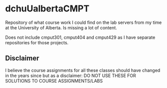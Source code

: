 # dchuUalbertaCMPT
Repository of what course work I could find on the lab servers from my time at the University of Alberta. Is missing a lot of content.

Does not include cmput301, cmput404 and cmput429 as I have separate repositories for those projects.

## Disclaimer
I believe the course assignments for all these classes should have changed in the years since but as a disclaimer: DO NOT USE THESE FOR SOLUTIONS TO COURSE ASSIGNMENTS/LABS
